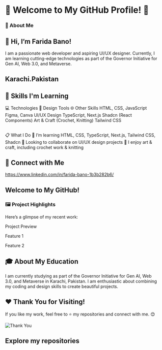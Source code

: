 # 🌟 Welcome to My GitHub Profile! 🌟

### 🚀 About Me
## 👋 Hi, I’m Farida Bano!
I am a passionate web developer and aspiring UI/UX designer. Currently, I am learning cutting-edge technologies as part of the Governor Initiative for Gen AI, Web 3.0, and Metaverse.

## Karachi.Pakistan

## 🧰 Skills I'm Learning
💻 Technologies	🎨 Design Tools	🌐 Other Skills
HTML, CSS, JavaScript	Figma, Canva	UI/UX Design
TypeScript, Next.js	Shadcn (React Components)	Art & Craft (Crochet, Knitting)
Tailwind CSS	
	
##
📋 What I Do
🌱 I’m learning HTML, CSS, TypeScript, Next.js, Tailwind CSS, Shadcn
💞️ Looking to collaborate on UI/UX design projects
🎨 I enjoy art & craft, including crochet work & knitting

## 🔗 Connect with Me 
https://www.linkedin.com/in/farida-bano-1b3b282b6/

## Welcome to My GitHub!

### 🖼️ Project Highlights
Here’s a glimpse of my recent work:

Project Preview


Feature 1


Feature 2

## 🎓 About My Education
I am currently studying as part of the Governor Initiative for Gen AI, Web 3.0, and Metaverse in Karachi, Pakistan. I am enthusiastic about combining my coding and design skills to create beautiful projects.

## ❤️ **Thank You for Visiting!**
If you like my work, feel free to ⭐ my repositories and connect with me. 😊  

![Thank You](https://raw.githubusercontent.com/your-username/repository-name/main/path-to-image/thankyou.jpg)











## Explore my repositories

